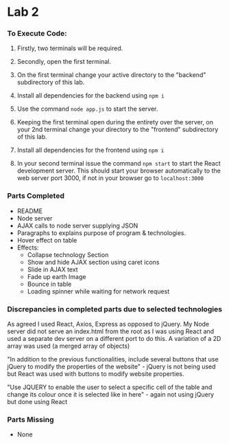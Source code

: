 # Lab 2

### To Execute Code:

1. Firstly, two terminals will be required.

2. Secondly, open the first terminal.

3. On the first terminal change your active directory to the "backend" subdirectory of this lab.

4. Install all dependencies for the backend using `npm i`

5. Use the command `node app.js` to start the server.

6. Keeping the first terminal open during the entirety over the server, on your 2nd terminal change your directory to the "frontend" subdirectory of this lab.

7. Install all dependencies for the frontend using `npm i`

8. In your second terminal issue the command `npm start` to start the React development server. This should start your browser automatically to the web server port 3000, if not in your browser go to `localhost:3000`

### Parts Completed

- README
- Node server
- AJAX calls to node server supplying JSON
- Paragraphs to explains purpose of program & technologies.
- Hover effect on table
- Effects:
  - Collapse technology Section
  - Show and hide AJAX section using caret icons
  - Slide in AJAX text
  - Fade up earth Image
  - Bounce in table
  - Loading spinner while waiting for network request

### Discrepancies in completed parts due to selected technologies

As agreed I used React, Axios, Express as opposed to jQuery. My Node server did not serve an index.html from the root as I was using React and used a separate dev server on a different port to do this.
A variation of a 2D array was used (a merged array of objects)

"In addition to the previous functionalities, include several buttons that use jQuery
to modify the properties of the website" - jQuery is not being used but React was used with buttons to modify website properties.

"Use JQUERY to enable the user to select a specific cell of the table and change
its colour once it is selected like in here" - again not using jQuery but done using React

### Parts Missing

- None
